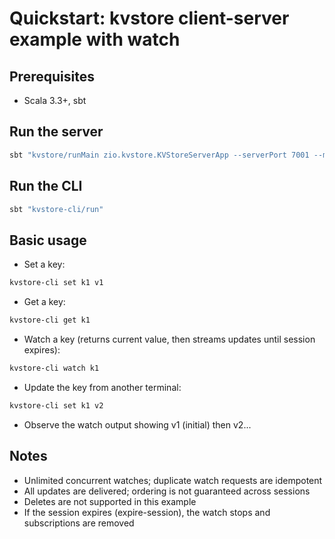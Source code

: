# Quickstart: kvstore client-server example with watch

## Prerequisites
- Scala 3.3+, sbt

## Run the server
```bash
sbt "kvstore/runMain zio.kvstore.KVStoreServerApp --serverPort 7001 --memberId node-1 --members node-1=tcp://127.0.0.1:7002"
```

## Run the CLI
```bash
sbt "kvstore-cli/run"
```

## Basic usage
- Set a key:
```bash
kvstore-cli set k1 v1
```
- Get a key:
```bash
kvstore-cli get k1
```
- Watch a key (returns current value, then streams updates until session expires):
```bash
kvstore-cli watch k1
```
- Update the key from another terminal:
```bash
kvstore-cli set k1 v2
```
- Observe the watch output showing v1 (initial) then v2...

## Notes
- Unlimited concurrent watches; duplicate watch requests are idempotent
- All updates are delivered; ordering is not guaranteed across sessions
- Deletes are not supported in this example
- If the session expires (expire-session), the watch stops and subscriptions are removed
